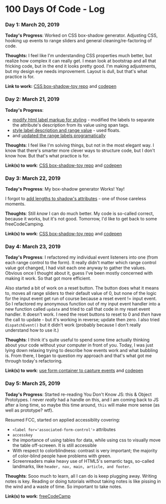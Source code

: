 # 100 Days Of Code - Log

### Day 1: March 20, 2019

**Today's Progress**: Worked on CSS box-shadow generator. Adjusting CSS, hooking up events to range sliders and general cleaning/re-factoring of code.

**Thoughts:** I feel like I'm understanding CSS properties much better, but realize how complex it can really get. I mean look at bootstrap and all that fricking code, but in the end it looks pretty good. I'm making adjustments, but my design eye needs improvement. Layout is dull, but that's what practice is for.

**Link to work:** [CSS box-shadow-toy repo](https://github.com/alexmaday/box-shadow-toy) and [codepen](https://codepen.io/alexmaday/pen/qvpgQz)

### Day 2: March 21, 2019

**Today's Progress**:
* [modify html label markup for styling](https://github.com/alexmaday/box-shadow-toy/commit/d688af3d65650f5bc74a3b0128e7e36967a8d5fd) - modified the labels to separate the attribute's description from its value using span tags.
* [style label description and range value](https://github.com/alexmaday/box-shadow-toy/commit/d688af3d65650f5bc74a3b0128e7e36967a8d5fd) - used floats.
* and [updated the range labels programatically](https://github.com/alexmaday/box-shadow-toy/commit/d9868463564c5c0a1fd5dc4362ddc7cced6fcf08)

**Thoughts**: I feel like I'm solving things, but not in the most elegant way. I know that there's smarter more clever ways to structure code, but I don't know how. But that's what practice is for.

**Link(s) to work**: [CSS box-shadow-toy repo](https://github.com/alexmaday/box-shadow-toy) and [codepen](https://codepen.io/alexmaday/pen/qvpgQz)

### Day 3: March 22, 2019

**Today's Progress**:
My box-shadow generator Works! Yay!

I forgot to [add lengths to shadow's attributes](https://github.com/alexmaday/box-shadow-toy/commit/46edbc3f36c76e0081a0fbd11429dccbe609a128) - one of those careless moments.

**Thoughts**: Still *know* I can do much better. My code is so-called correct, because it works, but it's not good. Tomorrow, I'd like to get back to some freeCodeCamping.

**Link(s) to work**: [CSS box-shadow-toy repo](https://github.com/alexmaday/box-shadow-toy) and [codepen](https://codepen.io/alexmaday/pen/qvpgQz)

### Day 4: March 23, 2019

**Today's Progress**:
I refactored my individual event listeners into one (from each range control to the form). It really didn't matter which range control value got changed, I had visit each one anyway to gather the values. Obvious once I thought about it, guess I've been mostly concerned with making it work. So that got more efficient. 

Also started a bit of work on a reset button. The button does what it means to, moves all range sliders to their default value of 0, but none of the logic for the input event get run of course because a reset event != input event. So I refactored my anonymous function out of my input event handler into a new function called `update` and tried to call that code in my reset event handler. It doesn't work. I need the reset buttons to reset to 0 and *then* have the call to update - but it's working in reverse; update then zero. I also tried `dispatchEvent()` but it didn't work (probably because I don't really understand how to use it.)

**Thoughts**: I think it's quite useful to spend some time actually thinking about your code without your computer in front of you. Today, I was just lying down relaxing trying to describe how events work and what bubbling is. From there, I began to question my approach and that's what got me through today's refactoring.

**Link(s) to work**: 
[use form container to capture events](https://github.com/alexmaday/box-shadow-toy/commit/f25ce7668438a5e260e492abb6ca47baee5e1245) and [codepen](https://codepen.io/alexmaday/pen/qvpgQz)

### Day 5: March 25, 2019

**Today's Progress**:
Started re-reading You Don't Know JS: this & Object Prototypes. I never *really* had a handle on this, and I am coming back to JS after a long time, so maybe this time around, `this` will make more sense (as well as prototype? wtf).

Resumed FCC, started on applied accessiblity covering:
* `<label for='associated-form-control'>` attributes
* `accesskey`
* the importance of using tables for data, while using css to visually move the table off-screeen. It is still accessible
* With respect to colorblindness: contrast is very important; the majority of color-blind people have problems with green.
* Screenreaders make heavy use of HTML5's semantic tags, so-called landmarks, like `header, nav, main, article, and footer`.

**Thoughts**: Sooo much to learn, all I can do is keep plugging away. Writing notes is key. Reading or doing tutorials without taking notes is like pissing in the wind and a waste of time. So important to take notes.

**Link(s) to work**: 
[freeCodeCamp](https://www.freecodecamp.org/alexmaday)
